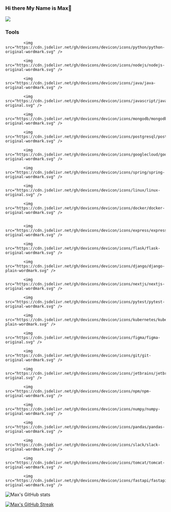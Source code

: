 ### Hi there My Name is Max👋
![](https://komarev.com/ghpvc/?username=max-paul&color=blueviolet)

### Tools 
            <img src="https://cdn.jsdelivr.net/gh/devicons/devicon/icons/python/python-original-wordmark.svg" />
      
            <img src="https://cdn.jsdelivr.net/gh/devicons/devicon/icons/nodejs/nodejs-original-wordmark.svg" />
          
            <img src="https://cdn.jsdelivr.net/gh/devicons/devicon/icons/java/java-original-wordmark.svg" />
          
            <img src="https://cdn.jsdelivr.net/gh/devicons/devicon/icons/javascript/javascript-original.svg" />
          
            <img src="https://cdn.jsdelivr.net/gh/devicons/devicon/icons/mongodb/mongodb-original-wordmark.svg" />
          
            <img src="https://cdn.jsdelivr.net/gh/devicons/devicon/icons/postgresql/postgresql-original-wordmark.svg" />
          
            <img src="https://cdn.jsdelivr.net/gh/devicons/devicon/icons/googlecloud/googlecloud-original-wordmark.svg" />
          
            <img src="https://cdn.jsdelivr.net/gh/devicons/devicon/icons/spring/spring-original-wordmark.svg" />
          
            <img src="https://cdn.jsdelivr.net/gh/devicons/devicon/icons/linux/linux-original.svg" />
          
            <img src="https://cdn.jsdelivr.net/gh/devicons/devicon/icons/docker/docker-original-wordmark.svg" />
          

            <img src="https://cdn.jsdelivr.net/gh/devicons/devicon/icons/express/express-original-wordmark.svg" />
                    
            <img src="https://cdn.jsdelivr.net/gh/devicons/devicon/icons/flask/flask-original-wordmark.svg" />
          
            <img src="https://cdn.jsdelivr.net/gh/devicons/devicon/icons/django/django-plain-wordmark.svg" />
          
            <img src="https://cdn.jsdelivr.net/gh/devicons/devicon/icons/nextjs/nextjs-original-wordmark.svg" />
                    
            <img src="https://cdn.jsdelivr.net/gh/devicons/devicon/icons/pytest/pytest-original-wordmark.svg" />
          
            <img src="https://cdn.jsdelivr.net/gh/devicons/devicon/icons/kubernetes/kubernetes-plain-wordmark.svg" />
          
            <img src="https://cdn.jsdelivr.net/gh/devicons/devicon/icons/figma/figma-original.svg" />
          
            <img src="https://cdn.jsdelivr.net/gh/devicons/devicon/icons/git/git-original-wordmark.svg" />
          
            <img src="https://cdn.jsdelivr.net/gh/devicons/devicon/icons/jetbrains/jetbrains-original.svg" />
          
            <img src="https://cdn.jsdelivr.net/gh/devicons/devicon/icons/npm/npm-original-wordmark.svg" />
          
            <img src="https://cdn.jsdelivr.net/gh/devicons/devicon/icons/numpy/numpy-original-wordmark.svg" />
          
            <img src="https://cdn.jsdelivr.net/gh/devicons/devicon/icons/pandas/pandas-original-wordmark.svg" />
          
            <img src="https://cdn.jsdelivr.net/gh/devicons/devicon/icons/slack/slack-original-wordmark.svg" />
          
            <img src="https://cdn.jsdelivr.net/gh/devicons/devicon/icons/tomcat/tomcat-original-wordmark.svg" />
          
            <img src="https://cdn.jsdelivr.net/gh/devicons/devicon/icons/fastapi/fastapi-original-wordmark.svg" />

![Max's GitHub stats](https://github-readme-stats.vercel.app/api?username=max-paul&count_private=true&count_public=true&hide=contribs,prs,issues&show_icons=true&theme=dark)


[![Max's GitHub Streak](http://github-readme-streak-stats.herokuapp.com?user=max-paul&theme=dark&background=000000)](https://git.io/streak-stats)


